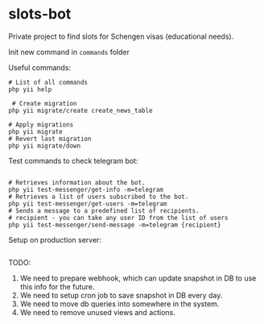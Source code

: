 # slots-bot
Private project to find slots for Schengen visas (educational needs).

Init new command in `commands` folder

Useful commands:
```shell
# List of all commands
php yii help
 
 # Create migration
php yii migrate/create create_news_table
 
# Apply migrations
php yii migrate
# Revert last migration
php yii migrate/down

```

Test commands to check telegram bot:
```shell

# Retrieves information about the bot.
php yii test-messenger/get-info -m=telegram
# Retrieves a list of users subscribed to the bot.
php yii test-messenger/get-users -m=telegram
# Sends a message to a predefined list of recipients.
# recipient - you can take any user ID from the list of users
php yii test-messenger/send-message -m=telegram {recipient}
```

Setup on production server:
```shell

```

TODO:
1. We need to prepare webhook, which can update snapshot in DB to use this info for the future.
2. We need to setup cron job to save snapshot in DB every day.
3. We need to move db queries into somewhere in the system.
4. We need to remove unused views and actions.